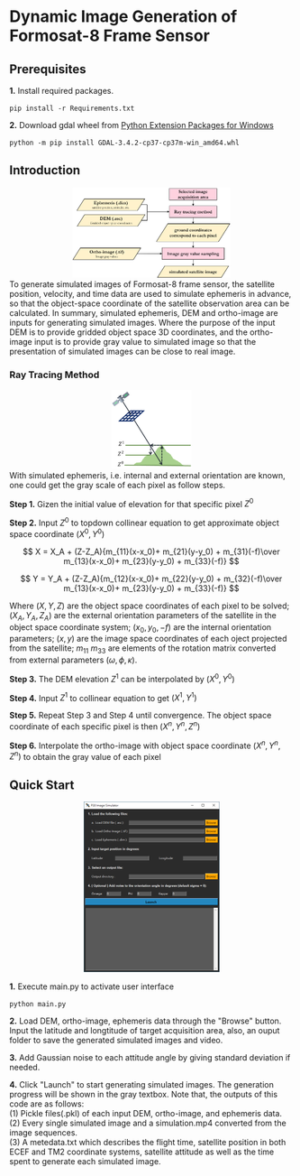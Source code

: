 # Dynamic Image Generation of Formosat-8 Frame Sensor
## Prerequisites
**1.** Install required packages.
```shell
pip install -r Requirements.txt
```
**2.**  Download gdal wheel from [Python Extension Packages for Windows](https://www.lfd.uci.edu/~gohlke/pythonlibs/)
```shell
python -m pip install GDAL-3.4.2-cp37-cp37m-win_amd64.whl
```

## Introduction
<div align="center">
<img src=docs/flowchart.png height="160.5" width="279.75">
</div>
To generate simulated images of Formosat-8 frame sensor, the satellite position, velocity, and time data are used to simulate ephemeris in advance, so that the object-space coordinate of the satellite observation area can be calculated.
In summary, simulated ephemeris, DEM and ortho-image are inputs for generating simulated images. Where the purpose of the input DEM is to provide gridded object space 3D coordinates, and the ortho-image input is to provide gray value to simulated image so that the presentation of simulated images can be close to real image.    


### Ray Tracing Method
<div align="center">
<img src=docs/ray-tracing-method.png height="140.125" width="141">
</div>
With simulated ephemeris, i.e. internal and external orientation are known, one could get the gray scale of each pixel as follow steps.

**Step 1.** Gizen the initial value of elevation for that specific pixel $Z^0$

**Step 2.** Input $Z^0$ to topdown collinear equation to get approximate object space coordinate $(X^0,Y^0)$

$$
X = X_A + (Z-Z_A){m_{11}(x-x_0)+ m_{21}(y-y_0) + m_{31}(-f)\over m_{13}(x-x_0)+ m_{23}(y-y_0) + m_{33}(-f)}
$$

$$
Y = Y_A + (Z-Z_A){m_{12}(x-x_0)+ m_{22}(y-y_0) + m_{32}(-f)\over m_{13}(x-x_0)+ m_{23}(y-y_0) + m_{33}(-f)}
$$

Where $(X, Y, Z)$ are the object space coordinates of each pixel to be solved; $(X_A, Y_A, Z_A)$ are the external orientation parameters of the satellite in the object space coordinate system; $(x_0, y_0, -f)$ are the internal orientation parameters; $(x, y)$ are the image space coordinates of each oject projected from the satellite; $m_{11}~m_{33}$ are elements of the rotation matrix converted from external parameters $(\omega, \phi, \kappa)$.

**Step 3.**  The DEM elevation $Z^1$ can be interpolated by $(X^0,Y^0)$

**Step 4.** Input $Z^1$ to collinear equation to get $(X^1,Y^1)$

**Step 5.** Repeat Step 3 and Step 4 until convergence. The object space coordinate of each specific pixel is then $(X^n,Y^n,Z^n)$

**Step 6.** 
Interpolate the ortho-image with object space coordinate $(X^n,Y^n,Z^n)$ to obtain the gray value of each pixel


## Quick Start
<div align="center">
<img src=docs/gui.png height="301.5" width="241">
</div>

**1.** Execute main.py to activate user interface
```shell
python main.py
```
**2.** Load DEM, ortho-image, ephemeris data through the "Browse" button. Input the latitude and longtitude of target acquisition area, also, an ouput folder to save the generated simulated images and video.

**3.**
Add Gaussian noise to each attitude angle by giving standard deviation if needed.

**4.** Click "Launch" to start generating simulated images. The generation progress will be shown in the gray textbox. Note that, the outputs of this code are as follows:<br>
(1) Pickle files(.pkl) of each input DEM, ortho-image, and ephemeris data.<br>
(2) Every single simulated image and a simulation.mp4 converted from the image sequences.<br>
(3) A metedata.txt which describes the flight time, satellite position in both ECEF and TM2 coordinate systems, satellite attitude as well as the time spent to generate each simulated image.



